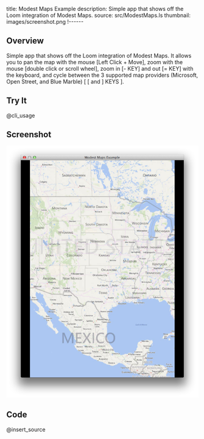 title: Modest Maps Example
description: Simple app that shows off the Loom integration of Modest Maps.
source: src/ModestMaps.ls
thumbnail: images/screenshot.png
!------

## Overview
Simple app that shows off the Loom integration of Modest Maps.  It allows you to pan the map with the mouse [Left Click + Move], zoom with the mouse [double click or scroll wheel], zoom in [- KEY] and out [= KEY] with the keyboard, and cycle between the 3 supported map providers (Microsoft, Open Street, and Blue Marble) [ [ and ] KEYS ].

## Try It
@cli_usage

## Screenshot
![Modest Maps Example Screenshot](images/screenshot.png)

## Code
@insert_source

